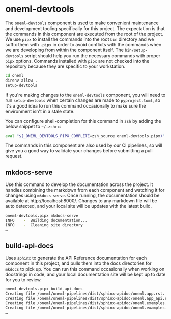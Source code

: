 # oneml-devtools

The `oneml-devtools` component is used to make convenient maintenance and development tooling
specifically for this project. The expectation is that the commands in this component are executed
from the root of the project. We use `pipx` to install the commands into the root `bin` directory
and we suffix them with `.pipx` in order to avoid conflicts with the commands when we are
developing from within the component itself. The `bin/setup-devtools` script should help you
run the necessary commands with proper `pipx` options. Commands installed with `pipx` are not
checked into the repository because they are specific to your workstation.

```bash
cd oneml
direnv allow .
setup-devtools
```

If you're making changes to the `oneml-devtools` component, you will need to run
`setup-devtools` when certain changes are made to `pyproject.toml`, so it's a good idea to run
this command occasionally to make sure the environment isn't in a stale state.

You can configure shell-completion for this command in `zsh` by adding the below snippet to
`~/.zshrc`:

``` bash
eval "$(_ONEML_DEVTOOLS_PIPX_COMPLETE=zsh_source oneml-devtools.pipx)"
```

The commands in this component are also used by our CI pipelines, so will give you a good way
to validate your changes before submitting a pull request.

## mkdocs-serve

Use this command to develop the documentation across the project. It handles combining the markdown
from each component and watching it for changes using `mkdocs serve`. Once running, the
documentation should be available at http://localhost:8000/. Changes to any markdown file will be
auto detected, and your local site will be updates with the latest build.

```bash
oneml-devtools.pipx mkdocs-serve
INFO    -  Building documentation...
INFO    -  Cleaning site directory
…
```

## build-api-docs

Uses `sphinx` to generate the API Reference documentation for each component in this project,
and pulls them into the docs directories for `mkdocs` to pick up. You can run this command
occasionally when working on docstrings in code, and your local documentation site will be
kept up to date for you to review.

```bash
oneml-devtools.pipx build-api-docs
Creating file /oneml/oneml-pipelines/dist/sphinx-apidoc/oneml.app.rst.
Creating file /oneml/oneml-pipelines/dist/sphinx-apidoc/oneml.app_api.rst.
Creating file /oneml/oneml-pipelines/dist/sphinx-apidoc/oneml.examples.rst.
Creating file /oneml/oneml-pipelines/dist/sphinx-apidoc/oneml.examples.io2.rst.
…
```
